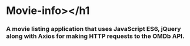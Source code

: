 # <h1><a href = "a movie listing application using JavaScript ES6, jQuery along with Axios for making HTTP requests to the OMDb API"></a>Movie-info></h1
### A movie listing application that uses JavaScript ES6, jQuery along with Axios for making HTTP requests to the OMDb API.
